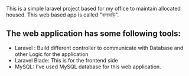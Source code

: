 This is a simple laravel project based for my office to maintain allocated housed. This web based app is called "বাসাবাড়ি".

## The web application has some following tools:

- Laravel : Build different controller to communicate with Database and other Logic for the application
- Laravel Blade: This is for the frontend side
- MySQL: I've used MySQL database for this web application.

